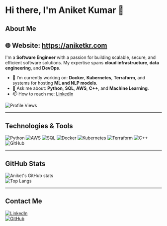 # Hi there, I'm Aniket Kumar 👋  

## About Me  
## 🌐 Website: https://aniketkr.com

I'm a **Software Engineer** with a passion for building scalable, secure, and efficient software solutions. My expertise spans **cloud infrastructure**, **data engineering**, and **DevOps**.  
- 🌱 I’m currently working on: **Docker**, **Kubernetes**, **Terraform**, and systems for hosting **ML and NLP models**.  
- 💬 Ask me about: **Python**, **SQL**, **AWS**, **C++**, and **Machine Learning**.  
- 📫 How to reach me: [LinkedIn](https://www.linkedin.com/in/aniketkr97/)

![Profile Views](https://komarev.com/ghpvc/?username=aniketkr97&color=blue)

---

## Technologies & Tools  

![Python](https://img.shields.io/badge/-Python-000?&logo=Python)
![AWS](https://img.shields.io/badge/-AWS-000?&logo=Amazon-AWS)
![SQL](https://img.shields.io/badge/-SQL-000?&logo=MySQL)
![Docker](https://img.shields.io/badge/-Docker-000?&logo=Docker)
![Kubernetes](https://img.shields.io/badge/-Kubernetes-000?&logo=Kubernetes)
![Terraform](https://img.shields.io/badge/-Terraform-000?&logo=Terraform)
![C++](https://img.shields.io/badge/-C++-000?&logo=C%2B%2B)
![GitHub](https://img.shields.io/badge/-GitHub-000?&logo=GitHub)

---

## GitHub Stats  

![Aniket's GitHub stats](https://github-readme-stats.vercel.app/api?username=aniketkr97&show_icons=true&theme=radical)  
![Top Langs](https://github-readme-stats.vercel.app/api/top-langs/?username=aniketkr97&layout=compact&theme=radical)  

---

## Contact Me  

[![LinkedIn](https://img.shields.io/badge/-LinkedIn-000?&logo=LinkedIn&color=0e76a8)](https://www.linkedin.com/in/aniketkumar1997/)  
[![GitHub](https://img.shields.io/badge/-GitHub-000?&logo=GitHub)](https://github.com/aniketkr97)  


